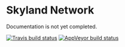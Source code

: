 Skyland Network 
=====================

Documentation is not yet completed.

[![Travis build status](https://img.shields.io/travis/josephrodriguez/Skyland.Network.svg?label=travis-ci&branch=dev&style=flat-square)](https://travis-ci.org/josephrodriguez/Skyland.Network/branches)
[![AppVeyor build status](https://img.shields.io/appveyor/ci/josephrodriguez/skyland-network/dev.svg?label=appveyor&style=flat-square)](https://ci.appveyor.com/project/josephrodriguez/Skyland-network)
